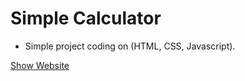 # Simple Calculator

- Simple project coding on (HTML, CSS, Javascript).

[Show Website](https://mustafa-albash1.github.io/Simple-Calculator/)
